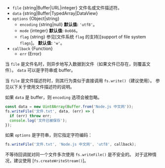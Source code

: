 <!-- YAML
added: v0.1.29
changes:
  - version: v14.0.0
    pr-url: https://github.com/nodejs/node/pull/31030
    description: 参数 `data` 不再强制转换不支持的输入为字符串。
  - version: v10.10.0
    pr-url: https://github.com/nodejs/node/pull/22150
    description: 参数 `data` 可以是任何的 `TypedArray` 或 `DataView`。
  - version: v10.0.0
    pr-url: https://github.com/nodejs/node/pull/12562
    description: 参数 `callback` 不再是可选的。 
      如果不传入，则在运行时会抛出 `TypeError`。
  - version: v7.4.0
    pr-url: https://github.com/nodejs/node/pull/10382
    description: 参数 `data` 可以是 `Uint8Array`。
  - version: v7.0.0
    pr-url: https://github.com/nodejs/node/pull/7897
    description: 参数 `callback` 不再是可选的。 
      如果不传入，则会触发弃用警告（id 为 DEP0013）。
  - version: v5.0.0
    pr-url: https://github.com/nodejs/node/pull/3163
    description: 参数 `file` 可以是文件描述符。
-->

* `file` {string|Buffer|URL|integer} 文件名或文件描述符。
* `data` {string|Buffer|TypedArray|DataView}
* `options` {Object|string}
  * `encoding` {string|null} **默认值:** `'utf8'`。
  * `mode` {integer} **默认值:** `0o666`。
  * `flag` {string} 参见[文件系统 `flag` 的支持][support of file system `flags`]。
    **默认值:** `'w'`。
* `callback` {Function}
  * `err` {Error}

当 `file` 是文件名时，则异步地写入数据到文件（如果文件已存在，则覆盖文件）。
`data` 可以是字符串或 buffer。

当 `file` 是文件描述符时，则其行为类似于直接调用 `fs.write()`（建议使用）。 
参见以下关于使用文件描述符的说明。

如果 `data` 是 buffer，则 `encoding` 选项会被忽略。

```js
const data = new Uint8Array(Buffer.from('Node.js 中文网'));
fs.writeFile('文件.txt', data, (err) => {
  if (err) throw err;
  console.log('文件已被保存');
});
```

如果 `options` 是字符串，则它指定字符编码：

```js
fs.writeFile('文件.txt', 'Node.js 中文网', 'utf8', callback);
```

不等待回调就对同一个文件多次使用 `fs.writeFile()` 是不安全的。
对于这种情况，建议使用 [`fs.createWriteStream()`]。


